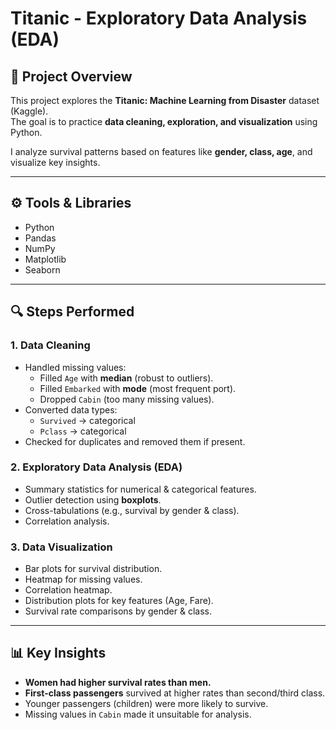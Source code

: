 # Titanic - Exploratory Data Analysis (EDA)

## 📌 Project Overview
This project explores the **Titanic: Machine Learning from Disaster** dataset (Kaggle).  
The goal is to practice **data cleaning, exploration, and visualization** using Python.  

I analyze survival patterns based on features like **gender, class, age**, and visualize key insights.

---

## ⚙️ Tools & Libraries
- Python
- Pandas
- NumPy
- Matplotlib
- Seaborn

---

## 🔍 Steps Performed

### 1. Data Cleaning
- Handled missing values:
  - Filled `Age` with **median** (robust to outliers).
  - Filled `Embarked` with **mode** (most frequent port).
  - Dropped `Cabin` (too many missing values).
- Converted data types:
  - `Survived` → categorical  
  - `Pclass` → categorical
- Checked for duplicates and removed them if present.

### 2. Exploratory Data Analysis (EDA)
- Summary statistics for numerical & categorical features.
- Outlier detection using **boxplots**.
- Cross-tabulations (e.g., survival by gender & class).
- Correlation analysis.

### 3. Data Visualization
- Bar plots for survival distribution.
- Heatmap for missing values.
- Correlation heatmap.
- Distribution plots for key features (Age, Fare).
- Survival rate comparisons by gender & class.

---

## 📊 Key Insights
- **Women had higher survival rates than men.**
- **First-class passengers** survived at higher rates than second/third class.
- Younger passengers (children) were more likely to survive.
- Missing values in `Cabin` made it unsuitable for analysis.
